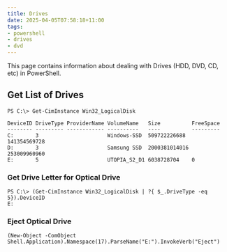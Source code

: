 ```yaml
---
title: Drives
date: 2025-04-05T07:58:18+11:00
tags:
- powershell
- drives
- dvd
---
```


This page contains information about dealing with Drives (HDD, DVD, CD, etc) in PowerShell.
<!--more-->

## Get List of Drives

```shell
PS C:\> Get-CimInstance Win32_LogicalDisk

DeviceID DriveType ProviderName VolumeName   Size          FreeSpace
-------- --------- ------------ ----------   ----          ---------
C:       3                      Windows-SSD  509722226688  141354569728
D:       3                      Samsung SSD  2000381014016 253009960960
E:       5                      UTOPIA_S2_D1 6038728704    0
```

### Get Drive Letter for Optical Drive

```shell
PS C:\> (Get-CimInstance Win32_LogicalDisk | ?{ $_.DriveType -eq 5}).DeviceID
E:
```

### Eject Optical Drive

```shell
(New-Object -ComObject Shell.Application).Namespace(17).ParseName("E:").InvokeVerb("Eject")
```